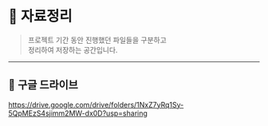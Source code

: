 # 📁 자료정리

> 프로젝트 기간 동안 진행했던 파일들을 구분하고  
> 정리하여 저장하는 공간입니다.

---

## 📂 구글 드라이브

https://drive.google.com/drive/folders/1NxZ7yRq1Sy-5QpMEzS4sjimm2MW-dx0D?usp=sharing
